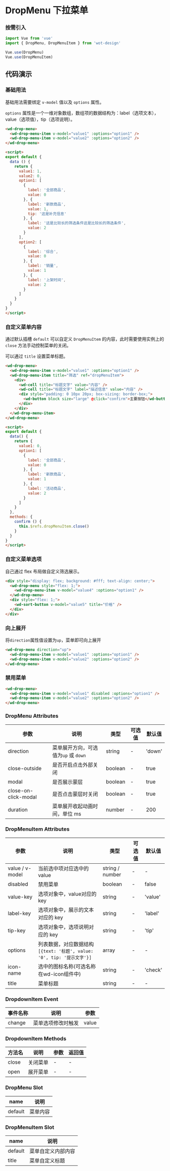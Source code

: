 # DropMenu 下拉菜单

### 按需引入

```javascript
import Vue from 'vue'
import { DropMenu, DropMenuItem } from 'wot-design'

Vue.use(DropMenu)
Vue.use(DropMenuItem)
```

## 代码演示

### 基础用法

基础用法需要绑定 `v-model` 值以及 `options` 属性。

 `options` 属性是一个一维对象数组，数组项的数据结构为：label（选项文本），value（选项值），tip（选项说明）。

```html
<wd-drop-menu>
  <wd-drop-menu-item v-model="value1" :options="option1" />
  <wd-drop-menu-item v-model="value2" :options="option2" />
</wd-drop-menu>

<script>
export default {
  data () {
    return {
      value1: 1,
      value2: 0,
      option1: [
        {
          label: '全部商品',
          value: 0
        }, {
          label: '新款商品',
          value: 1,
          tip: '这是补充信息'
        }, {
          label: '这是比较长的筛选条件这是比较长的筛选条件',
          value: 2
        }
      ],
      option2: [
        {
          label: '综合',
          value: 0
        }, {
          label: '销量',
          value: 1
        }, {
          label: '上架时间',
          value: 2
        }
      ]
    }
  }
}
</script>
```

### 自定义菜单内容

通过默认插槽 `default` 可以自定义 `DropMenuItem` 的内容，此时需要使用实例上的 `close` 方法手动控制菜单的关闭。

可以通过 `title` 设置菜单标题。

```html
<wd-drop-menu>
  <wd-drop-menu-item v-model="value1" :options="option1" />
  <wd-drop-menu-item title="筛选" ref="dropMenuItem">
    <div>
      <wd-cell title="标题文字" value="内容" />
      <wd-cell title="标题文字" label="描述信息" value="内容" />
      <div style="padding: 0 10px 20px; box-sizing: border-box;">
        <wd-button block size="large" @click="confirm">主要按钮</wd-button>
      </div>
    </div>
  </wd-drop-menu-item>
</wd-drop-menu>

<script>
export default {
  data() {
    return {
      value1: 0,
      option1: [
        {
          label: '全部商品',
          value: 0
        }, {
          label: '新款商品',
          value: 1
        }, {
          label: '活动商品',
          value: 2
        }
      ]
    }
  },
  methods: {
    confirm () {
      this.$refs.dropMenuItem.close()
    }
  }
}
</script>
```

### 自定义菜单选项

自己通过 flex 布局做自定义筛选展示。

```html
<div style="display: flex; background: #fff; text-align: center;">
  <wd-drop-menu style="flex: 1;">
    <wd-drop-menu-item v-model="value4" :options="option1" />
  </wd-drop-menu>
  <div style="flex: 1;">
    <wd-sort-button v-model="value5" title="价格" />
  </div>
</div>
```

### 向上展开

将`direction`属性值设置为`up`，菜单即可向上展开

```html
<wd-drop-menu direction="up">
  <wd-drop-menu-item v-model="value1" :options="option1" />
  <wd-drop-menu-item v-model="value2" :options="option2" />
</wd-drop-menu>
```

### 禁用菜单

```html
<wd-drop-menu>
  <wd-drop-menu-item v-model="value1" disabled :options="option1" />
  <wd-drop-menu-item v-model="value2" :options="option2" />
</wd-drop-menu>
```

### DropMenu Attributes

| 参数      | 说明                                 | 类型      | 可选值       | 默认值   |
|---------- |------------------------------------ |---------- |------------- |-------- |
| direction | 菜单展开方向，可选值为`up` 或 `down` | string | - | 'down' |
| close-outside | 是否开启点击外部关闭 | boolean | - | true |
| modal | 是否展示蒙层 | boolean | - | true |
| close-on-click-modal | 是否点击蒙层时关闭 | boolean | - | true |
| duration | 菜单展开收起动画时间，单位 ms | number | - | 200 |

### DropMenuItem Attributes

| 参数      | 说明                                 | 类型      | 可选值       | 默认值   |
|---------- |------------------------------------ |---------- |------------- |-------- |
| value / v-model | 当前选中项对应选中的 value | string / number | - | - |
| disabled | 禁用菜单 | boolean | - | false |
| value-key | 选项对象中，value对应的 key | string | - | 'value' |
| label-key | 选项对象中，展示的文本对应的 key | string | - | 'label' |
| tip-key | 选项对象中，选项说明对应的 key | string | - | 'tip' |
| options | 列表数据，对应数据结构 `[{text: '标题', value: '0', tip: '提示文字'}]` | array | - | - |
| icon-name | 选中的图标名称(可选名称在wd-icon组件中) | string | - | 'check' |
| title | 菜单标题 | string | - | - |

### DropdownItem Event

| 事件名称      | 说明                                 | 参数     |
|------------- |------------------------------------ |--------- |
| change | 菜单选项修改时触发 | value |

### DropdownItem Methods

| 方法名 | 说明 | 参数 | 返回值 |
|------|------|------|------|
| close | 关闭菜单 | - | - |
| open | 展开菜单 | - | - |

### DropMenu Slot

| name      | 说明       |
|------------- |----------- |
| default | 菜单内容 |

### DropMenuItem Slot

| name      | 说明       |
|------------- |----------- |
| default | 菜单自定义内部内容 |
| title | 菜单自定义标题 |
